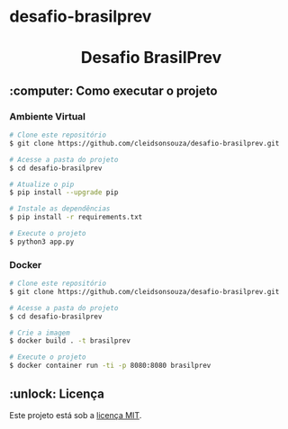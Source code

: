 # desafio-brasilprev




<!-- >>>>>>>>>>>>>>>>>>>>>>>>>>>>>>>>>>>>>>>>>>>>>>>>>>>>>>>>>>>>> Título <<<<<<<<<<<<<<<<<<<<<<<<<<<<<<<<<<<<<<<<<<<<<<<<<<<<<<<<<<<<<<< -->
<h1 align="center">Desafio BrasilPrev</h1>



<!-- >>>>>>>>>>>>>>>>>>>>>>>>>>>>>>>>>>>>>>>>>>>>>>>>>>>>>>>>>>>>> Layout <<<<<<<<<<<<<<<<<<<<<<<<<<<<<<<<<<<<<<<<<<<<<<<<<<<<<<<<<<<<<< -->
  <!-- <h2>Layout</h2> -->
  
  
<!-- >>>>>>>>>>>>>>>>>>>>>>>>>>>>>>>>>>>>>>>>>>>>>>>>>>>>>>>>> Funcionalidades <<<<<<<<<<<<<<<<<<<<<<<<<<<<<<<<<<<<<<<<<<<<<<<<<<<<<<<<< --> 
  <!-- <h2>Funcionalidades</h2> --> <!-- <h3>Domontração</h3> --> <!-- Por meio de gifs ou imagens -->  
  
  
<!-- >>>>>>>>>>>>>>>>>>>>>>>>>>>>>>>>>>>>>>>>>>>>>>>>>>>>>>>>>>> Tecnologias <<<<<<<<<<<<<<<<<<<<<<<<<<<<<<<<<<<<<<<<<<<<<<<<<<<<<<<<<<< -->   
  <!-- <h2> :hammer_and_wrench: Tecnologias</h2> -->
  
  
<!-- >>>>>>>>>>>>>>>>>>>>>>>>>>>>>>>>>>>>>>>>>>>>>>>>>>>> Como executar o projeto <<<<<<<<<<<<<<<<<<<<<<<<<<<<<<<<<<<<<<<<<<<<<<<<<<<<<< -->  
<h2> :computer: Como executar o projeto </h2>

<!-- Pré-requisitos -->  
<!--  <h3> Pré-requisitos</h3>
    <ul>
      <li> Módulo <strong>numpy</strong>. </li>
      <li> Módulo <strong>matplotlib</strong>. </li>      
     </ul> -->

<h3> Ambiente Virtual </h3>

```bash
# Clone este repositório
$ git clone https://github.com/cleidsonsouza/desafio-brasilprev.git

# Acesse a pasta do projeto
$ cd desafio-brasilprev

# Atualize o pip
$ pip install --upgrade pip

# Instale as dependências
$ pip install -r requirements.txt

# Execute o projeto
$ python3 app.py
```

<h3> Docker </h3>

```bash
# Clone este repositório
$ git clone https://github.com/cleidsonsouza/desafio-brasilprev.git

# Acesse a pasta do projeto
$ cd desafio-brasilprev

# Crie a imagem
$ docker build . -t brasilprev

# Execute o projeto
$ docker container run -ti -p 8080:8080 brasilprev
```

<!-- >>>>>>>>>>>>>>>>>>>>>>>>>>>>>>>>>>>>>>>>>>>>>>>>>>>>>>>> Como contribuir <<<<<<<<<<<<<<<<<<<<<<<<<<<<<<<<<<<<<<<<<<<<<<<<<<<<<<<<<< -->  
<!-- <h2>Como contrinuir para o projeto</h2> -->  

<!-- >>>>>>>>>>>>>>>>>>>>>>>>>>>>>>>>>>>>>>>>>>>>>>>>>>>>>>>> Contribuidores <<<<<<<<<<<<<<<<<<<<<<<<<<<<<<<<<<<<<<<<<<<<<<<<<<<<<<<<<<< -->
<!-- <h3>Contribuidores</h3> -->
  
<!-- >>>>>>>>>>>>>>>>>>>>>>>>>>>>>>>>>>>>>>>>>>>>>>>>>>>>>>>>>>>> Autor <<<<<<<<<<<<<<<<<<<<<<<<<<<<<<<<<<<<<<<<<<<<<<<<<<<<<<<<<<<<<<<< -->  
<!-- <h2> :boy: Autor</h2> -->
    
<!-- >>>>>>>>>>>>>>>>>>>>>>>>>>>>>>>>>>>>>>>>>>>>>>>>>>>>>>>>>>> Licença <<<<<<<<<<<<<<<<<<<<<<<<<<<<<<<<<<<<<<<<<<<<<<<<<<<<<<<<<<<<<<< -->     
<h2> :unlock: Licença</h2>
<p> Este projeto está sob a <a href="https://github.com/cleidsonsouza/n-rainhas-2018/blob/master/LICENSE"> licença MIT</a>. </p>
  
<!-- >>>>>>>>>>>>>>>>>>>>>>>>>>>>>>>>>>>>>>>>>>>>>>>>>>>>>>> Versões do Readme <<<<<<<<<<<<<<<<<<<<<<<<<<<<<<<<<<<<<<<<<<<<<<<<<<<<<<<<< -->
<!-- <h2>Versões do Readme</h2> -->
